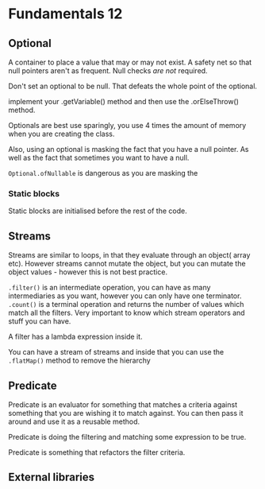 # Fundamentals 12

## Optional

A container to place a value that may or may not exist. A safety net so that null pointers aren't as frequent. Null checks *are not* required. 

Don't set an optional to be null. That defeats the whole point of the optional. 

implement your .getVariable() method and then use the .orElseThrow() method. 

Optionals are best use sparingly, you use 4 times the amount of memory when you are creating the class. 

Also, using an optional is masking the fact that you have a null pointer. As well as the fact that sometimes you want to have a null.

`Optional.ofNullable` is dangerous as you are masking the 

### Static blocks

Static blocks are initialised before the rest of the code.  



## Streams

Streams are similar to loops, in that they evaluate through an object( array etc). However streams cannot mutate the object, but you can mutate the object values - however this is not best practice. 

`.filter()` is an intermediate operation, you can have as many intermediaries as you want, however you can only have one terminator. 
`.count()` is a terminal operation and returns the number of values which match all the filters. 
Very important to know which stream operators and stuff you can have. 

A filter has a lambda expression inside it. 

You can have a stream of streams and inside that you can use the `.flatMap()` method to remove the hierarchy



## Predicate

Predicate is an evaluator for something that matches a criteria against something that you are wishing it to match against. You can then pass it around and use it as a reusable method. 

Predicate is doing the filtering and matching some expression to be true. 

Predicate is something that refactors the filter criteria. 



## External libraries

